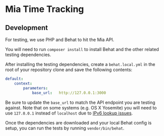 # Mia Time Tracking

## Development

For testing, we use PHP and Behat to hit the Mia API.

You will need to run `composer install` to install Behat and the other
related testing dependencies.

After installing the testing dependencies, create a `behat.local.yml`
in the root of your repository clone and save the following contents:

```yml
default:
    context:
        parameters:
            base_url:   http://127.0.0.1:3000
```

Be sure to update the `base_url` to match the API endpoint you are testing
against. Note that on some systems (e.g. OS X Yosemite) you will need to
use `127.0.0.1` instead of `localhost` due to
[IPv6 lookup issues](http://superuser.com/questions/830920/curl-local-host-names-on-mac-os-x-yosemite).

Once the dependencies are downloaded and your local Behat config is setup,
you can run the tests by running `vendor/bin/behat`.
